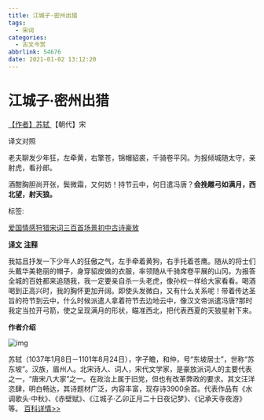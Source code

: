 ```yaml
---
title: 江城子·密州出猎
tags:
  - 宋词
categories:
  - 古文今赏
abbrlink: 54676
date: 2021-01-02 13:12:20
---
```


# 江城子·密州出猎

[【作者】苏轼 ](https://hanyu.baidu.com/s?wd=苏轼)【朝代】宋

译文对照

老夫聊发少年狂，左牵黄，右擎苍，锦帽貂裘，千骑卷平冈。为报倾城随太守，亲射虎，看孙郎。

酒酣胸胆尚开张，鬓微霜，又何妨！持节云中，何日遣冯唐？**会挽雕弓如满月，西北望，射天狼。**

标签:

[爱国](https://hanyu.baidu.com/s?ptype=poem_tag&about=爱国)[情感](https://hanyu.baidu.com/s?ptype=poem_tag&about=情感)[狩猎](https://hanyu.baidu.com/s?ptype=poem_tag&about=狩猎)[宋词三百首](https://hanyu.baidu.com/s?ptype=poem_tag&about=宋词三百首)[场景](https://hanyu.baidu.com/s?ptype=poem_tag&about=场景)[初中古诗](https://hanyu.baidu.com/s?ptype=poem_tag&about=初中古诗)[豪放](https://hanyu.baidu.com/s?ptype=poem_tag&about=豪放)

[**译文**](javascript:) [**注释**](javascript:)

我姑且抒发一下少年人的狂傲之气，左手牵着黄狗，右手托着苍鹰。随从的将士们头戴华美艳丽的帽子，身穿貂皮做的衣服，率领随从千骑席卷平展的山冈。为报答全城的百姓都来追随我，我一定要亲自杀一头老虎，像孙权一样给大家看看。喝酒喝到正高兴时，我的胸怀更加开阔。即使头发微白，又有什么关系呢！带着传达圣旨的符节到云中，什么时候派遣人拿着符节去边地云中，像汉文帝派遣冯唐?那时我定当拉开弓箭，使之呈现满月的形状，瞄准西北，把代表西夏的天狼星射下来。

**作者介绍**

![img](https://dss1.baidu.com/6ONXsjip0QIZ8tyhnq/it/u=2668946917,15105938&fm=58) 

苏轼（1037年1月8日－1101年8月24日），字子瞻，和仲，号“东坡居士”，世称“苏东坡”。汉族，眉州人。北宋诗人、词人，宋代文学家，是豪放派词人的主要代表之一，“唐宋八大家”之一。在政治上属于旧党，但也有改革弊政的要求。其文汪洋恣肆，明白畅达，其诗题材广泛，内容丰富，现存诗3900余首。代表作品有《水调歌头·中秋》、《赤壁赋》、《江城子·乙卯正月二十日夜记梦》、《记承天寺夜游》等。 [百科详情>>](https://baike.baidu.com/item/苏轼/53906?fr=kg_hanyu)